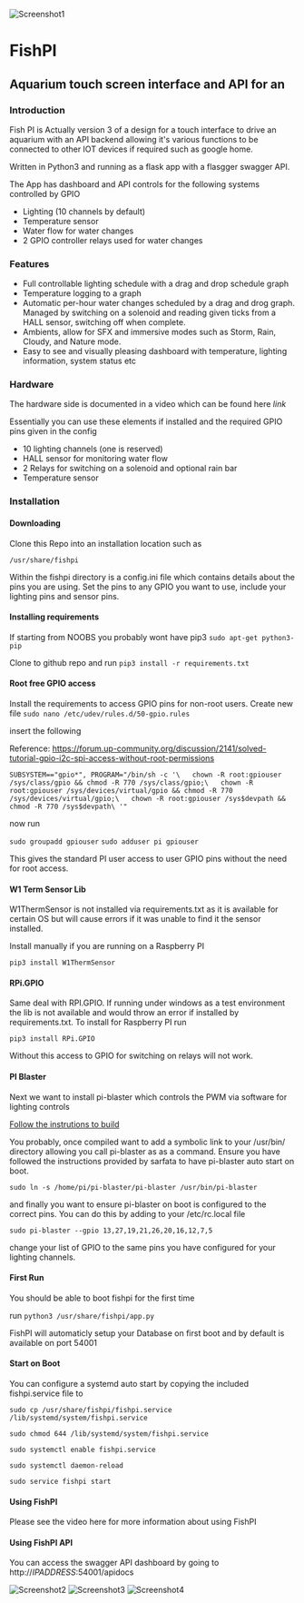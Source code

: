 

![Screenshot1](screenshots/1.PNG)

# FishPI 
## Aquarium touch screen interface and API for an

### Introduction
Fish PI is Actually version 3 of a design for a touch interface to drive an aquarium with an API backend allowing it's various functions to be connected to other IOT devices if required such as google home. 

Written in Python3 and running as a flask app with a flasgger swagger API. 

The App has dashboard and API controls for the following systems controlled by GPIO

- Lighting (10 channels by default) 
- Temperature sensor
- Water flow for water changes
- 2 GPIO controller relays used for water changes

### Features

- Full controllable lighting schedule with a drag and drop schedule graph
- Temperature logging to a graph
- Automatic per-hour water changes scheduled by a drag and drog graph. Managed by switching on a solenoid and reading given ticks from a HALL sensor, switching off when complete. 
- Ambients, allow for SFX and immersive modes such as Storm, Rain, Cloudy, and Nature mode. 
- Easy to see and visually pleasing dashboard with temperature, lighting information, system status etc

### Hardware

The hardware side is documented in a video which can be found here *link*

Essentially you can use these elements if installed and the required GPIO pins given in the config
- 10 lighting channels (one is reserved)
- HALL sensor for monitoring water flow
- 2 Relays for switching on a solenoid and optional rain bar
- Temperature sensor 

### Installation

#### Downloading

Clone this Repo into an installation location such as 

`/usr/share/fishpi`

Within the fishpi directory is a config.ini file which contains details about the pins you are using. 
Set the pins to any GPIO you want to use, include your lighting pins and sensor pins. 

#### Installing requirements

If starting from NOOBS you probably wont have pip3
`sudo apt-get python3-pip`

Clone to github repo and run 
`pip3 install -r requirements.txt`

#### Root free GPIO access

Install the requirements to access GPIO pins for non-root users. Create new file
`sudo nano /etc/udev/rules.d/50-gpio.rules`

insert the following

Reference: https://forum.up-community.org/discussion/2141/solved-tutorial-gpio-i2c-spi-access-without-root-permissions

` SUBSYSTEM=="gpio*", PROGRAM="/bin/sh -c '\  
    chown -R root:gpiouser /sys/class/gpio && chmod -R 770 /sys/class/gpio;\  
    chown -R root:gpiouser /sys/devices/virtual/gpio && chmod -R 770 /sys/devices/virtual/gpio;\  
    chown -R root:gpiouser /sys$devpath && chmod -R 770 /sys$devpath\ '"  
 `

now run

`
sudo groupadd gpiouser
`
`
sudo adduser pi gpiouser
`

This gives the standard PI user access to user GPIO pins without the need for root access. 

#### W1 Term Sensor Lib

W1ThermSensor is not installed via requirements.txt as it is available for certain OS but will cause errors if 
it was unable to find it the sensor installed. 

Install manually if you are running on a Raspberry PI 

`pip3 install W1ThermSensor`

#### RPi.GPIO

Same deal with RPI.GPIO. If running under windows as a test environment the lib is not available and would throw an error 
if installed by requirements.txt. To install for Raspberry PI run

`pip3 install RPi.GPIO`

Without this access to GPIO for switching on relays will not work. 

#### PI Blaster

Next we want to install pi-blaster which controls the PWM via software for lighting controls

[Follow the instrutions to build](https://github.com/sarfata/pi-blaster)

You probably, once compiled want to add a symbolic link to your /usr/bin/ directory allowing you call pi-blaster as
as a command. Ensure you have followed the instructions provided by sarfata to have pi-blaster auto start on boot. 

`sudo ln -s /home/pi/pi-blaster/pi-blaster /usr/bin/pi-blaster`

and finally you want to ensure pi-blaster on boot is configured to the correct pins. You can do this by adding to your
/etc/rc.local file

`sudo pi-blaster --gpio 13,27,19,21,26,20,16,12,7,5`

change your list of GPIO to the same pins you have configured for your lighting channels.

#### First Run

You should be able to boot fishpi for the first time

run `python3 /usr/share/fishpi/app.py`

FishPI will automaticly setup your Database on first boot and by default is available on port 54001

#### Start on Boot

You can configure a systemd auto start by copying the included fishpi.service file to

`sudo cp /usr/share/fishpi/fishpi.service /lib/systemd/system/fishpi.service`

`sudo chmod 644 /lib/systemd/system/fishpi.service`

`sudo systemctl enable fishpi.service`

`sudo systemctl daemon-reload`


`sudo service fishpi start` 


#### Using FishPI
Please see the video here for more information about using FishPI


#### Using FishPI API

You can access the swagger API dashboard by going to http://*IPADDRESS*:54001/apidocs

![Screenshot2](screenshots/2.PNG)
![Screenshot3](screenshots/3.PNG)
![Screenshot4](screenshots/4.PNG)


